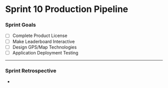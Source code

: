 # Sprint 10 Production Pipeline

### Sprint Goals
- [ ] Complete Product License
- [ ] Make Leaderboard Interactive
- [ ] Design GPS/Map Technologies
- [ ] Application Deployment Testing
---

### Sprint Retrospective
* 
